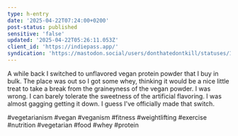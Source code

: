 ```yaml
---
type: h-entry
date: '2025-04-22T07:24:00+0200'
post-status: published
sensitive: 'false'
updated: '2025-04-22T05:26:11.053Z'
client_id: 'https://indiepass.app/'
syndication: 'https://mastodon.social/users/donthatedontkill/statuses/114379952003412516'
---
```

A while back I switched to unflavored vegan protein powder that I buy in bulk. The place was out so I got some whey, thinking it would be a nice little treat to take a break from the graineyness of the vegan powder. I was wrong. I can barely tolerate the sweetness of the artificial flavoring. I was almost gagging getting it down. I guess I've officially made that switch.  

#vegetarianism #vegan #veganism #fitness #weightlifting #exercise #nutrition #vegetarian #food #whey #protein
